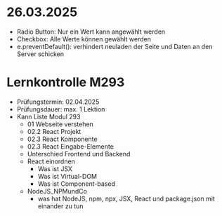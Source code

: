 # 26.03.2025

- Radio Button: Nur ein Wert kann angewählt werden
- Checkbox: Alle Werte können gewählt werden
- e.preventDefault(): verhindert neuladen der Seite und Daten an den Server schicken

# Lernkontrolle M293
- Prüfungstermin: 02.04.2025
- Prüfungsdauer: max. 1 Lektion
- Kann Liste Modul 293
  - 01 Webseite verstehen
  - 02.2 React Projekt
  - 02.3 React Komponente
  - 02.3 React Eingabe-Elemente
  - Unterschied Frontend und Backend
  - React einordnen
    - Was ist JSX
    - Was ist Virtual-DOM
    - Was ist Component-based
  - NodeJS_NPMundCo
    - was hat NodeJS, npm, npx, JSX, React und package.json mit einander zu tun